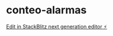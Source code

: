 # conteo-alarmas

[Edit in StackBlitz next generation editor ⚡️](https://stackblitz.com/~/github.com/MatiasDW/conteo-alarmas)